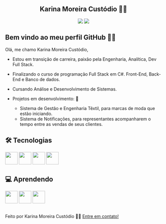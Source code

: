 <h2 align="center">Karina Moreira Custódio 👋🏽</h2> 
<div align="center">
<a href="https://www.linkedin.com/in/karina-moreira-custodio" target="_blank"><img loading="lazy" src="https://img.shields.io/badge/-LinkedIn-%230077B5?style=for-the-badge&logo=linkedin&logoColor=white" target="_blank"></a> 
<a href = "mailto:karinamoreiracustodio@gmail.com"><img loading="lazy" src="https://img.shields.io/badge/Gmail-D14836?style=for-the-badge&logo=gmail&logoColor=white" target="_blank"></a>
</div>

## Bem vindo ao meu perfil GitHub ✌🏽

Olá, me chamo Karina Moreira Custódio,

- Estou em transição de carreira, paixão pela Engenharia, Analítica, Dev Full Stack.

- Finalizando o curso de programação Full Stack em C#. Front-End, Back-End e Banco de dados.
- Cursando Análise e Desenvolvimento de Sistemas.

- Projetos em desenvolvimento: 🚀
   - Sistema de Gestão e Engenharia Têxtil, para marcas de moda que estão iniciando.
   - Sistema de Notificações, para representantes acompanharem o tempo entre as vendas de seus clientes.

  
<h2>🛠 Tecnologias</h2>

<div>
<img src="https://cdn.jsdelivr.net/gh/devicons/devicon@latest/icons/csharp/csharp-plain.svg" width="40" height="40" /> <img src="https://cdn.jsdelivr.net/gh/devicons/devicon@latest/icons/html5/html5-plain-wordmark.svg" width="40" height="40" /> <img src="https://cdn.jsdelivr.net/gh/devicons/devicon@latest/icons/css3/css3-plain-wordmark.svg" width="40" height="40" /> <img src="https://cdn.jsdelivr.net/gh/devicons/devicon@latest/icons/javascript/javascript-plain.svg" width="40" height="40" />
</div>

<h2>💻 Aprendendo</h2>

<div>
<img src="https://cdn.jsdelivr.net/gh/devicons/devicon@latest/icons/vuejs/vuejs-plain-wordmark.svg" width="40" height="40" /> <img src="https://cdn.jsdelivr.net/gh/devicons/devicon@latest/icons/react/react-original-wordmark.svg" width="40" height="40" /> <img src="https://cdn.jsdelivr.net/gh/devicons/devicon@latest/icons/typescript/typescript-plain.svg" width="40" height="40" />
</div>

##
Feito por Karina Moreira Custódio 👋🏽 [Entre em contato!](https://www.linkedin.com/in/karina-moreira-custodio)
